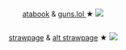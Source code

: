 # 





<p align="center">
<a href="https://geto.atabook.org/?page=1">atabook</a> & <a href="https://getoguru.straw.page/"> guns.lol </a> ★ <img src="https://pixels.crd.co/assets/images/gallery09/c6582397.gif?v=99d3974e"
</p>
</p>


<p align="center">
<img src="https://i.imgur.com/XDcD7jk.jpeg" alt="" class="center"> 

</p>

<p align="center">
<a href="https://homesicks.straw.page/">strawpage</a> & <a href="https://getoguru.straw.page/">alt strawpage</a> ★ <img src="https://pixels.crd.co/assets/images/gallery09/c6582397.gif?v=99d3974e"
</p>

<p align="center">

